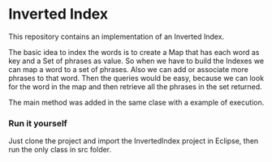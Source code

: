 # Inverted Index
This repository contains an implementation of an Inverted Index.

The basic idea to index the words is to create a Map that has each word
as key and a Set of phrases as value. So when we have to build the Indexes
we can map a word to a set of phrases. Also we can add or associate more
phrases to that word.
Then the queries would be easy, because we can look for the word in the map
and then retrieve all the phrases in the set returned.

The main method was added in the same clase with a example of execution.

### Run it yourself
Just clone the project and import the InvertedIndex project in Eclipse, then run the only class in src folder.
